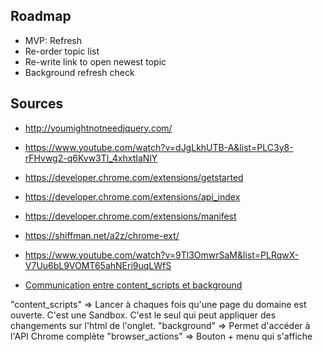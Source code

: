 ## Roadmap

- MVP: Refresh
- Re-order topic list
- Re-write link to open newest topic
- Background refresh check



## Sources

- <http://youmightnotneedjquery.com/>
- <https://www.youtube.com/watch?v=dJgLkhUTB-A&list=PLC3y8-rFHvwg2-q6Kvw3Tl_4xhxtIaNlY>
- <https://developer.chrome.com/extensions/getstarted>
- <https://developer.chrome.com/extensions/api_index>
- <https://developer.chrome.com/extensions/manifest>
- <https://shiffman.net/a2z/chrome-ext/>
- <https://www.youtube.com/watch?v=9Tl3OmwrSaM&list=PLRqwX-V7Uu6bL9VOMT65ahNEri9uqLWfS>

- [Communication entre content_scripts et background](https://stackoverflow.com/questions/17246133/contexts-and-methods-for-communication-between-the-browser-action-background-sc)


"content_scripts" => Lancer à chaques fois qu'une page du domaine est ouverte. C'est une Sandbox. C'est le seul qui peut appliquer des changements sur l'html de l'onglet.
"background" => Permet d'accéder à l'API Chrome complète
"browser_actions" => Bouton + menu qui s'affiche
